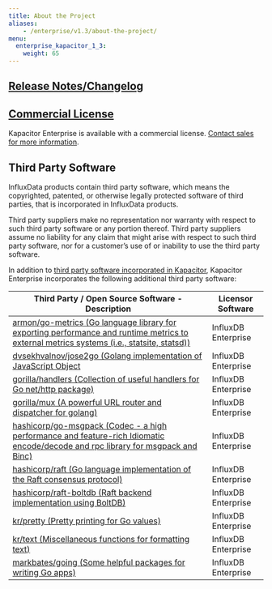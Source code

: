 ```yaml
---
title: About the Project
aliases:
    - /enterprise/v1.3/about-the-project/
menu:
  enterprise_kapacitor_1_3:
    weight: 65
---
```


## [Release Notes/Changelog](/enterprise_kapacitor/v1.3/about-the-project/release-notes-changelog/)

## [Commercial License](https://www.influxdata.com/legal/slsa/)
Kapacitor Enterprise is available with a commercial license.  [Contact sales for more information](https://www.influxdata.com/contact-sales/).

## Third Party Software
InfluxData products contain third party software, which means the copyrighted, patented, or otherwise legally protected
software of third parties, that is incorporated in InfluxData products.

Third party suppliers make no representation nor warranty with respect to such third party software or any portion thereof.
Third party suppliers assume no liability for any claim that might arise with respect to such third party software, nor for a
customer’s use of or inability to use the third party software.

In addition to [third party software incorporated in Kapacitor](http://docs.influxdata.com/kapacitor/v1.4/about_the_project/#third_party), Kapacitor Enterprise incorporates the following additional third party software:

| Third Party / Open Source Software - Description | Licensor Software   |
| ---------------------------------------- | ------------------- |
| [armon/go-metrics (Go language library for exporting performance and runtime metrics to external metrics systems (i.e., statsite, statsd))](https://github.com/armon/go-metrics) | InfluxDB Enterprise |
| [dvsekhvalnov/jose2go (Golang implementation of JavaScript Object](https://github.com/dvsekhvalnov/jose2go) | InfluxDB Enterprise |
| [gorilla/handlers (Collection of useful handlers for Go net/http package)](https://github.com/gorilla/handlers) | InfluxDB Enterprise |
| [gorilla/mux (A powerful URL router and dispatcher for golang)](https://github.com/gorilla/mux) | InfluxDB Enterprise |
| [hashicorp/go-msgpack (Codec - a high performance and feature-rich Idiomatic encode/decode and rpc library for msgpack and Binc)](https://github.com/hashicorp/go-msgpack) | InfluxDB Enterprise |
| [hashicorp/raft (Go language implementation of the Raft consensus protocol)](https://github.com/hashicorp/raft) | InfluxDB Enterprise |
| [hashicorp/raft-boltdb (Raft backend implementation using BoltDB)](https://github.com/hashicorp/raft-boltdb) | InfluxDB Enterprise |
| [kr/pretty (Pretty printing for Go values)](https://github.com/kr/pretty) | InfluxDB Enterprise |
| [kr/text (Miscellaneous functions for formatting text)](https://github.com/kr/text) | InfluxDB Enterprise |
| [markbates/going (Some helpful packages for writing Go apps)](https://github.com/markbates/going) | InfluxDB Enterprise |
